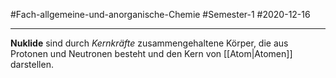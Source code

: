 #Fach-allgemeine-und-anorganische-Chemie #Semester-1 #2020-12-16

---

**Nuklide** sind durch *Kernkräfte* zusammengehaltene Körper, die aus Protonen und Neutronen besteht und den Kern von [[Atom|Atomen]] darstellen.